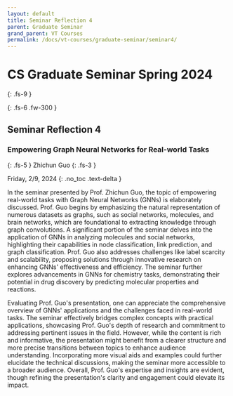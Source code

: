 ```yaml
---
layout: default
title: Seminar Reflection 4
parent: Graduate Seminar
grand_parent: VT Courses
permalink: /docs/vt-courses/graduate-seminar/seminar4/
---
```


# CS Graduate Seminar Spring 2024
{: .fs-9 }
<!-- ./grace/main.py is the main file to kick off experiments. -->
{: .fs-6 .fw-300 }

## Seminar Reflection 4

### Empowering Graph Neural Networks for Real-world Tasks
{: .fs-5 }
Zhichun Guo
{: .fs-3 }

Friday, 2/9, 2024
{: .no_toc .text-delta }

In the seminar presented by Prof. Zhichun Guo, the topic of empowering real-world tasks with Graph Neural Networks (GNNs) is elaborately discussed. Prof. Guo begins by emphasizing the natural representation of numerous datasets as graphs, such as social networks, molecules, and brain networks, which are foundational to extracting knowledge through graph convolutions. A significant portion of the seminar delves into the application of GNNs in analyzing molecules and social networks, highlighting their capabilities in node classification, link prediction, and graph classification. Prof. Guo also addresses challenges like label scarcity and scalability, proposing solutions through innovative research on enhancing GNNs' effectiveness and efficiency. The seminar further explores advancements in GNNs for chemistry tasks, demonstrating their potential in drug discovery by predicting molecular properties and reactions.

Evaluating Prof. Guo's presentation, one can appreciate the comprehensive overview of GNNs' applications and the challenges faced in real-world tasks. The seminar effectively bridges complex concepts with practical applications, showcasing Prof. Guo's depth of research and commitment to addressing pertinent issues in the field. However, while the content is rich and informative, the presentation might benefit from a clearer structure and more precise transitions between topics to enhance audience understanding. Incorporating more visual aids and examples could further elucidate the technical discussions, making the seminar more accessible to a broader audience. Overall, Prof. Guo's expertise and insights are evident, though refining the presentation's clarity and engagement could elevate its impact.